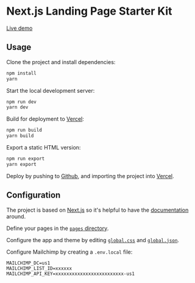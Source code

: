 Next.js Landing Page Starter Kit
===
[Live demo](https://nextjs-landing-page-starter.vercel.app)


## Usage

Clone the project and install dependencies:

```sh
npm install
yarn
```

Start the local development server:

```sh
npm run dev
yarn dev
```

Build for deployment to [Vercel](https://vercel.com):

```sh
npm run build
yarn build
```

Export a static HTML version:

```sh
npm run export
yarn export
```

Deploy by pushing to [Github](https://github.com), and importing the project into [Vercel](https://vercel.com).


## Configuration

The project is based on [Next.js](https://nextjs.org) so it's helpful to have the [documentation](https://nextjs.org/docs/getting-started) around.

Define your pages in the [`pages` directory](/blob/main/pages).

Configure the app and theme by editing [`global.css`](/blob/main/global/global.css)
and [`global.json`](/blob/main/global/global.json).

Configure Mailchimp by creating a `.env.local` file:

```env
MAILCHIMP_DC=us1
MAILCHIMP_LIST_ID=xxxxxx
MAILCHIMP_API_KEY=xxxxxxxxxxxxxxxxxxxxxxxxx-us1
```
